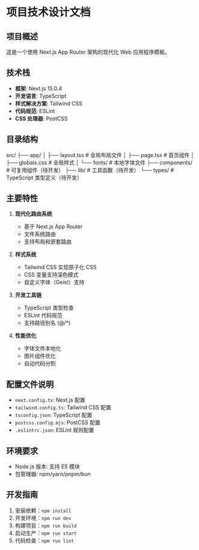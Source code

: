 # 项目技术设计文档

## 项目概述
这是一个使用 Next.js App Router 架构的现代化 Web 应用程序模板。

## 技术栈
- **框架**: Next.js 15.0.4
- **开发语言**: TypeScript
- **样式解决方案**: Tailwind CSS
- **代码规范**: ESLint
- **CSS 处理器**: PostCSS

## 目录结构

src/
├── app/
│ ├── layout.tsx # 全局布局文件
│ ├── page.tsx # 首页组件
│ ├── globals.css # 全局样式
│ └── fonts/ # 本地字体文件
├── components/ # 可复用组件（待开发）
├── lib/ # 工具函数（待开发）
└── types/ # TypeScript 类型定义（待开发）


## 主要特性
1. **现代化路由系统**
   - 基于 Next.js App Router
   - 文件系统路由
   - 支持布局和嵌套路由

2. **样式系统**
   - Tailwind CSS 实现原子化 CSS
   - CSS 变量支持深色模式
   - 自定义字体（Geist）支持

3. **开发工具链**
   - TypeScript 类型检查
   - ESLint 代码规范
   - 支持路径别名 (@/*)

4. **性能优化**
   - 字体文件本地化
   - 图片组件优化
   - 自动代码分割

## 配置文件说明
- `next.config.ts`: Next.js 配置
- `tailwind.config.ts`: Tailwind CSS 配置
- `tsconfig.json`: TypeScript 配置
- `postcss.config.mjs`: PostCSS 配置
- `.eslintrc.json`: ESLint 规则配置

## 环境要求
- Node.js 版本: 支持 ES 模块
- 包管理器: npm/yarn/pnpm/bun

## 开发指南
1. 安装依赖：`npm install`
2. 开发环境：`npm run dev`
3. 构建项目：`npm run build`
4. 启动生产：`npm run start`
5. 代码检查：`npm run lint`